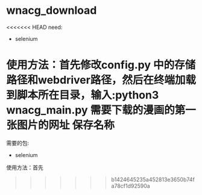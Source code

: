 # wnacg_download
<<<<<<< HEAD
need:
  * selenium

使用方法：首先修改config.py 中的存储路径和webdriver路径，然后在终端加载到脚本所在目录，输入:python3 wnacg_main.py 需要下载的漫画的第一张图片的网址 保存名称 
=======
需要的包:
  
  * selenium

使用方法：首先


>>>>>>> b1424645235a452813e3650b74fa78cf1d92590a
  
